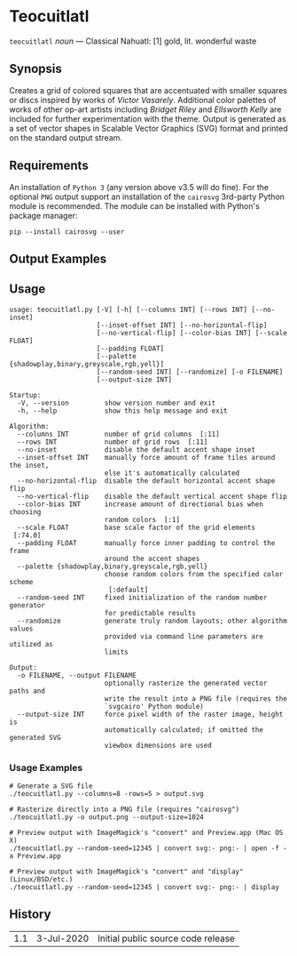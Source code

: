
# Teocuitlatl

`teocuitlatl` *noun* — Classical Nahuatl: [1] gold, lit. wonderful waste

## Synopsis

Creates a grid of colored squares that are accentuated with smaller squares or discs inspired by works of *Victor Vasarely*. Additional
color palettes of works of other op-art artists including *Bridget Riley* and *Ellsworth Kelly* are included for further experimentation
with the theme. Output is generated as a set of vector shapes in Scalable Vector Graphics (SVG) format and printed on the standard
output stream.

## Requirements

An installation of `Python 3` (any version above v3.5 will do fine). For the optional `PNG` output support an installation of
the `cairosvg` 3rd-party Python module is recommended. The module can be installed with Python's package manager:

``` shell
pip --install cairosvg --user
```

## Output Examples


## Usage

```
usage: teocuitlatl.py [-V] [-h] [--columns INT] [--rows INT] [--no-inset]
                      [--inset-offset INT] [--no-horizontal-flip]
                      [--no-vertical-flip] [--color-bias INT] [--scale FLOAT]
                      [--padding FLOAT]
                      [--palette {shadowplay,binary,greyscale,rgb,yell}]
                      [--random-seed INT] [--randomize] [-o FILENAME]
                      [--output-size INT]

Startup:
  -V, --version         show version number and exit
  -h, --help            show this help message and exit

Algorithm:
  --columns INT         number of grid columns  [:11]
  --rows INT            number of grid rows  [:11]
  --no-inset            disable the default accent shape inset
  --inset-offset INT    manually force amount of frame tiles around the inset,
                        else it's automatically calculated
  --no-horizontal-flip  disable the default horizontal accent shape flip
  --no-vertical-flip    disable the default vertical accent shape flip
  --color-bias INT      increase amount of directional bias when choosing
                        random colors  [:1]
  --scale FLOAT         base scale factor of the grid elements  [:74.0]
  --padding FLOAT       manually force inner padding to control the frame
                        around the accent shapes
  --palette {shadowplay,binary,greyscale,rgb,yell}
                        choose random colors from the specified color scheme
                         [:default]
  --random-seed INT     fixed initialization of the random number generator
                        for predictable results
  --randomize           generate truly random layouts; other algorithm values
                        provided via command line parameters are utilized as
                        limits

Output:
  -o FILENAME, --output FILENAME
                        optionally rasterize the generated vector paths and
                        write the result into a PNG file (requires the
                        `svgcairo' Python module)
  --output-size INT     force pixel width of the raster image, height is
                        automatically calculated; if omitted the generated SVG
                        viewbox dimensions are used
```

### Usage Examples
``` shell
# Generate a SVG file
./teocuitlatl.py --columns=8 -rows=5 > output.svg

# Rasterize directly into a PNG file (requires "cairosvg")
./teocuitlatl.py -o output.png --output-size=1024
```

``` shell
# Preview output with ImageMagick's "convert" and Preview.app (Mac OS X)
./teocuitlatl.py --random-seed=12345 | convert svg:- png:- | open -f -a Preview.app

# Preview output with ImageMagick's "convert" and "display" (Linux/BSD/etc.)
./teocuitlatl.py --random-seed=12345 | convert svg:- png:- | display
```

## History

<table>
	<tr>
		<td valign=top>1.1</td>
		<td valign=top nowrap>3-Jul-2020</td>
		<td>Initial public source code release</td>
	</tr>
</table>